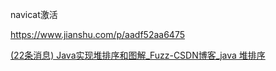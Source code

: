 navicat激活

https://www.jianshu.com/p/aadf52aa6475





[(22条消息) Java实现堆排序和图解_Fuzz-CSDN博客_java 堆排序](https://blog.csdn.net/qq_36186690/article/details/82505569)
